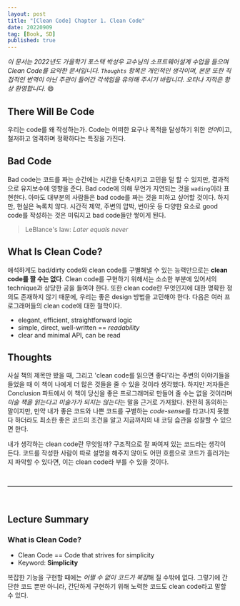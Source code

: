 ```yaml
---
layout: post
title: "[Clean Code] Chapter 1. Clean Code"
date: 20220909
tag: [Book, SD]
published: true
---
```

*이 문서는 2022년도 가을학기 포스텍 박성우 교수님의 소프트웨어설계 수업을 들으며 Clean Code를 요약한 문서입니다. `Thoughts` 항목은 개인적인 생각이며, 본문 또한 직접적인 번역이 아닌 주관이 들어간 각색임을 유의해 주시기 바랍니다. 오타나 지적은 항상 환영합니다.* 😄

## There Will Be Code
우리는 code를 왜 작성하는가. Code는 어떠한 요구나 목적을 달성하기 위한 *언어*이고, 철저하고 엄격하며 정확하다는 특징을 가진다.

## Bad Code
Bad code는 코드를 짜는 순간에는 시간을 단축시키고 고민을 덜 할 수 있지만, 결과적으로 유지보수에 영향을 준다. Bad code에 의해 무언가 지연되는 것을 `wading`이라 표현한다. 아마도 대부분의 사람들은 bad code를 짜는 것을 피하고 싶어할 것이다. 하지만, 현실은 녹록치 않다. 시간적 제약, 주변의 압박, 번아웃 등 다양한 요소로 good code를 작성하는 것은 미뤄지고 bad code들만 쌓이게 된다. 

> LeBlance's law: *Later equals never*

## What Is Clean Code?
애석하게도 bad/dirty code와 clean code를 구별해낼 수 있는 능력만으로는 **clean code를 짤 수는 없다**. Clean code를 구현하기 위해서는 소소한 부분에 있어서의 technique과 상당한 공을 들여야 한다. 또한 clean code란 무엇인지에 대한 명확한 정의도 존재하지 않기 때문에, 우리는 좋은 design 방법을 고민해야 한다. 다음은 여러 프로그래머들의 clean code에 대한 철학이다.

- elegant, efficient, straightforward logic 
- simple, direct, well-written == *readability*
- clear and minimal API, can be read

## Thoughts
사실 책의 제목만 봤을 때, 그리고 'clean code를 읽으면 좋다'라는 주변의 이야기들을 들었을 때 이 책이 나에게 더 많은 것들을 줄 수 있을 것이라 생각했다. 하지만 저자들은 Conclusion 파트에서 이 책이 당신을 좋은 프로그래머로 만들어 줄 수는 없을 것이라며 *미술 책을 읽는다고 미술가가 되지는 않는다*는 말을 근거로 가져왔다. 완전히 동의하는 말이지만, 만약 내가 좋은 코드와 나쁜 코드를 구별하는 *code-sense*를 타고나지 못했다 하더라도 최소한 좋은 코드의 조건을 알고 지금까지의 내 코딩 습관을 성찰할 수 있으면 한다.

내가 생각하는 clean code란 무엇일까? 구조적으로 잘 짜여져 있는 코드라는 생각이 든다. 코드를 작성한 사람이 따로 설명을 해주지 않아도 어떤 흐름으로 코드가 흘러가는지 파악할 수 있다면, 이는 clean code라 부를 수 있을 것이다.

<br>
<hr>
<br>

## Lecture Summary

### What is Clean Code?
- Clean Code == Code that strives for simplicity
- Keyword: **Simplicity**

복잡한 기능을 구현할 때에는 *어쩔 수 없이 코드가 복잡*해 질 수밖에 없다. 그렇기에 간단한 코드 뿐만 아니라, 간단하게 구현하기 위해 노력한 코드도 clean code라고 말할 수 있다.
